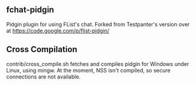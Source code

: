 fchat-pidgin
------------

Pidgin plugin for using FList's chat. Forked from Testpanter's version over at https://code.google.com/p/flist-pidgin/

Cross Compilation
-----------------

contrib/cross_compile.sh fetches and compiles pidgin for Windows under Linux, using mingw. At the moment, NSS isn't compiled, so secure connections are not available.
